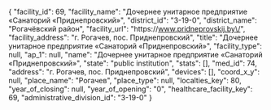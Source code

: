 {
    "facility_id": 69,
    "facility_name": "Дочернее унитарное предприятие «Санаторий «Приднепровский»",
    "district_id": "3-19-0",
    "district_name": "Рогачёвский район",
    "facility_url": "https:\/\/www.pridneprovskij.by\/",
    "facility_address": "г. Рогачев, пос. Приднепровский",
    "title": "Дочернее унитарное предприятие «Санаторий «Приднепровский»",
    "facility_type": null,
    "ap_1": null,
    "name": "Дочернее унитарное предприятие «Санаторий «Приднепровский»",
    "state": "public institution",
    "stats": [],
    "med_id": 74,
    "address": "г. Рогачев, пос. Приднепровский",
    "devices": [],
    "coord_x_y": null,
    "place_name": "Рогачев",
    "place_type": null,
    "localties_key": 80,
    "year_of_closing": null,
    "year_of_opening": "0",
    "healthcare_facility_key": 69,
    "administrative_division_id": "3-19-0"
}